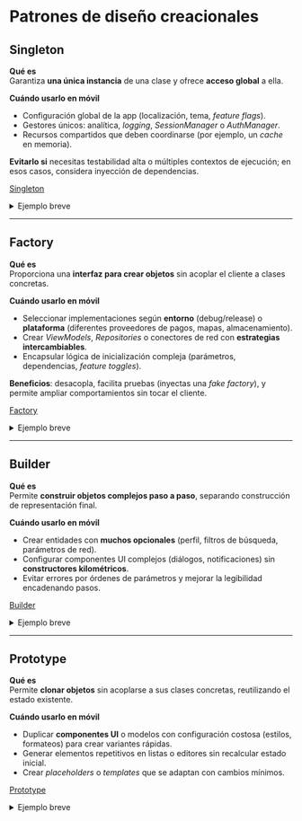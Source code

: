 # Patrones de diseño creacionales

## Singleton
**Qué es**  
Garantiza **una única instancia** de una clase y ofrece **acceso global** a ella.

**Cuándo usarlo en móvil**  
- Configuración global de la app (localización, tema, *feature flags*).  
- Gestores únicos: analítica, *logging*, *SessionManager* o *AuthManager*.  
- Recursos compartidos que deben coordinarse (por ejemplo, un *cache* en memoria).  

**Evitarlo si** necesitas testabilidad alta o múltiples contextos de ejecución; en esos casos, considera inyección de dependencias.

[Singleton](patrones.md#code-singleton)

<details>
<summary>Ejemplo breve</summary>
Un `object` en Kotlin actúa como singleton. `ConfiguracionGlobal` centraliza idioma y tema. Desde cualquier pantalla, leer/escribir esos valores refleja la **misma instancia**.
</details>

---

## Factory
**Qué es**  
Proporciona una **interfaz para crear objetos** sin acoplar el cliente a clases concretas.

**Cuándo usarlo en móvil**  
- Seleccionar implementaciones según **entorno** (debug/release) o **plataforma** (diferentes proveedores de pagos, mapas, almacenamiento).  
- Crear *ViewModels*, *Repositories* o conectores de red con **estrategias intercambiables**.  
- Encapsular lógica de inicialización compleja (parámetros, dependencias, *feature toggles*).  

**Beneficios**: desacopla, facilita pruebas (inyectas una *fake factory*), y permite ampliar comportamientos sin tocar el cliente.

[Factory](patrones.md#code-factory)

<details>
<summary>Ejemplo breve</summary>
`MetodoPagoFactory` devuelve `Tarjeta` o `PayPal` según el tipo. La UI solo conoce la **interfaz** `MetodoPago` y no depende de las clases concretas.
</details>

---

## Builder
**Qué es**  
Permite **construir objetos complejos paso a paso**, separando construcción de representación final.

**Cuándo usarlo en móvil**  
- Crear entidades con **muchos opcionales** (perfil, filtros de búsqueda, parámetros de red).  
- Configurar componentes UI complejos (diálogos, notificaciones) sin **constructores kilométricos**.  
- Evitar errores por órdenes de parámetros y mejorar la legibilidad encadenando pasos.  

[Builder](patrones.md#code-builder)

<details>
<summary>Ejemplo breve</summary>
`PerfilUsuario.Builder` permite definir `nombre`, `foto` y `bio` de forma fluida. El `build()` devuelve un objeto **coherente** y listo para usar en la capa de presentación.
</details>

---

## Prototype
**Qué es**  
Permite **clonar objetos** sin acoplarse a sus clases concretas, reutilizando el estado existente.

**Cuándo usarlo en móvil**  
- Duplicar **componentes UI** o modelos con configuración costosa (estilos, formateos) para crear variantes rápidas.  
- Generar elementos repetitivos en listas o editores sin recalcular estado inicial.  
- Crear *placeholders* o *templates* que se adaptan con cambios mínimos.  

[Prototype](patrones.md#code-prototype)

<details>
<summary>Ejemplo breve</summary>
`Boton` implementa `Widget` y se **clona** copiando el color. Cambiar el color del clon no afecta al original: útil para generar variantes de controles sin reconstruirlos desde cero.
</details>

